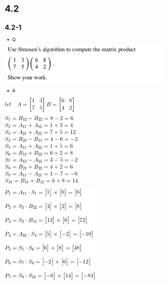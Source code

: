 # 4.2

## 4.2-1

*  Q

![](https://github.com/KnewHow/FPAlgorithms/blob/master/problem-solution/chapter04-divideAndConquer/img/4.2-1-q.png?raw=true)

*  A

![](https://github.com/KnewHow/FPAlgorithms/blob/master/problem-solution/chapter04-divideAndConquer/img/4.2-1-a-1.gif?raw=true)

![](https://github.com/KnewHow/FPAlgorithms/blob/master/problem-solution/chapter04-divideAndConquer/img/4.2-1-a-2.gif?raw=true)
